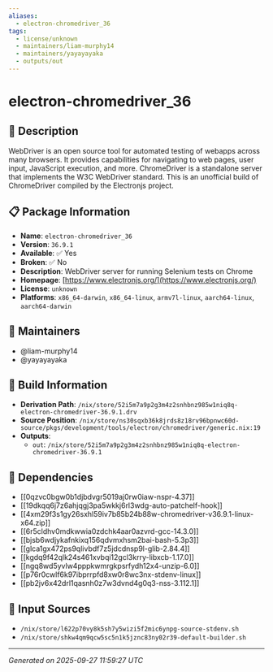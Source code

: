 ```yaml
---
aliases:
  - electron-chromedriver_36
tags:
  - license/unknown
  - maintainers/liam-murphy14
  - maintainers/yayayayaka
  - outputs/out
---
```


# electron-chromedriver_36

## 📝 Description

WebDriver is an open source tool for automated testing of webapps across
many browsers. It provides capabilities for navigating to web pages, user
input, JavaScript execution, and more. ChromeDriver is a standalone
server that implements the W3C WebDriver standard. This is
an unofficial build of ChromeDriver compiled by the Electronjs
project.


## 📋 Package Information

- **Name**: `electron-chromedriver_36`
- **Version**: `36.9.1`
- **Available**: ✅ Yes
- **Broken**: ✅ No
- **Description**: WebDriver server for running Selenium tests on Chrome
- **Homepage**: [https://www.electronjs.org/](https://www.electronjs.org/)
- **License**: `unknown`
- **Platforms**: `x86_64-darwin`, `x86_64-linux`, `armv7l-linux`, `aarch64-linux`, `aarch64-darwin`
## 👥 Maintainers

- @liam-murphy14
- @yayayayaka


## 🔧 Build Information

- **Derivation Path**: `/nix/store/52i5m7a9p2g3m4z2snhbnz985w1niq8q-electron-chromedriver-36.9.1.drv`
- **Source Position**: `/nix/store/ns30sqxb36k8jrds8z18rv96bpnwc60d-source/pkgs/development/tools/electron/chromedriver/generic.nix:19`
- **Outputs**:
  - `out`:  `/nix/store/52i5m7a9p2g3m4z2snhbnz985w1niq8q-electron-chromedriver-36.9.1`

## 🔗 Dependencies

- [[0qzvc0bgw0b1djbdvgr5019aj0rw0iaw-nspr-4.37]]
- [[19dkqq6j7z6ahjqgj3pa5wkkj6rl3wdg-auto-patchelf-hook]]
- [[4xm29f3s1gy26sxhl59iv7b85b24b88w-chromedriver-v36.9.1-linux-x64.zip]]
- [[6r5cldhv0mdkwwia0zdchk4aar0azvrd-gcc-14.3.0]]
- [[bjsb6wdjykafnkixq156qdvmxhsm2bai-bash-5.3p3]]
- [[glca1gx472ps9qlivbdf7z5jdcdnsp9l-glib-2.84.4]]
- [[kgdq9f42qlk24s461xvbqi12gcl3krry-libxcb-1.17.0]]
- [[ngq8wd5yvlw4pppkwmrgkpsrfydh12x4-unzip-6.0]]
- [[p76r0cwlf6k97ibprrpfd8xw0r8wc3nx-stdenv-linux]]
- [[pb2jv6x42drl1qasnh0z7w3dvnd4g0q3-nss-3.112.1]]

## 📁 Input Sources

- `/nix/store/l622p70vy8k5sh7y5wizi5f2mic6ynpg-source-stdenv.sh`
- `/nix/store/shkw4qm9qcw5sc5n1k5jznc83ny02r39-default-builder.sh`

---
*Generated on 2025-09-27 11:59:27 UTC*

